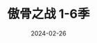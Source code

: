 ---
layout: page
title: 傲骨之战 1-6季
description: >
  一口气看完六季，根本停不下来。
category: 剧集
img: assets/img/movie/2024/ao_gu_zhi_zhan.webp
star: 5
date: 2024-02-26
---